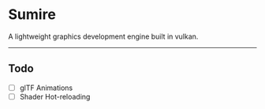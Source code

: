 # Sumire

A lightweight graphics development engine built in vulkan.

---
## Todo

- [ ] glTF Animations
- [ ] Shader Hot-reloading